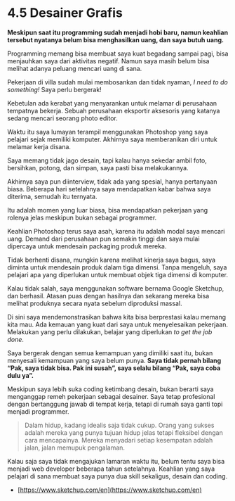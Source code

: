 # 4.5 Desainer Grafis

**Meskipun saat itu programming sudah menjadi hobi baru, namun keahlian tersebut nyatanya belum bisa menghasilkan uang, dan saya butuh uang.**

Programming memang bisa membuat saya kuat begadang sampai pagi, bisa menjauhkan saya dari aktivitas negatif. Namun saya masih belum bisa melihat adanya peluang mencari uang di sana.

Pekerjaan di villa sudah mulai membosankan dan tidak nyaman, _I need to do something!_ Saya perlu bergerak!

Kebetulan ada kerabat yang menyarankan untuk melamar di perusahaan tempatnya bekerja. Sebuah perusahaan eksportir aksesoris yang katanya sedang mencari seorang photo editor.

Waktu itu saya lumayan terampil menggunakan Photoshop yang saya pelajari sejak memiliki komputer. Akhirnya saya memberanikan diri untuk melamar kerja disana.

Saya memang tidak jago desain, tapi kalau hanya sekedar ambil foto, bersihkan, potong, dan simpan, saya pasti bisa melakukannya.

Akhirnya saya pun diinterview, tidak ada yang spesial, hanya pertanyaan biasa. Beberapa hari setelahnya saya mendapatkan kabar bahwa saya diterima, semudah itu ternyata.

Itu adalah momen yang luar biasa, bisa mendapatkan pekerjaan yang rolenya jelas meskipun bukan sebagai programmer.

Keahlian Photoshop terus saya asah, karena itu adalah modal saya mencari uang. Demand dari perusahaan pun semakin tinggi dan saya mulai dipercaya untuk mendesain packaging produk mereka.

Tidak berhenti disana, mungkin karena melihat kinerja saya bagus, saya diminta untuk mendesain produk dalam tiga dimensi. Tanpa mengeluh, saya pelajari apa yang diperlukan untuk membuat objek tiga dimensi di komputer.

Kalau tidak salah, saya menggunakan software bernama Google Sketchup, dan berhasil. Atasan puas dengan hasilnya dan sekarang mereka bisa melihat produknya secara nyata sebelum diproduksi massal.

Di sini saya mendemonstrasikan bahwa kita bisa berprestasi kalau memang kita mau. Ada kemauan yang kuat dari saya untuk menyelesaikan pekerjaan. Melakukan yang perlu dilakukan, belajar yang diperlukan _to get the job done_.

Saya bergerak dengan semua kemampuan yang dimiliki saat itu, bukan menyesali kemampuan yang saya belum punya. **Saya tidak pernah bilang “Pak, saya tidak bisa. Pak ini susah”, saya selalu bilang “Pak, saya coba dulu ya”.**

Meskipun saya lebih suka coding ketimbang desain, bukan berarti saya menganggap remeh pekerjaan sebagai desainer. Saya tetap profesional dengan bertanggung jawab di tempat kerja, tetapi di rumah saya ganti topi menjadi programmer.

> Dalam hidup, kadang idealis saja tidak cukup. Orang yang sukses adalah mereka yang punya tujuan hidup jelas tetapi fleksibel dengan cara mencapainya. Mereka menyadari setiap kesempatan adalah jalan, jalan memupuk pengalaman.

Kalau saja saya tidak mengajukan lamaran waktu itu, belum tentu saya bisa menjadi web developer beberapa tahun setelahnya. Keahlian yang saya pelajari di sana membuat saya punya dua skill sekaligus, desain dan coding.

* [https://www.sketchup.com/en](https://www.sketchup.com/en)
